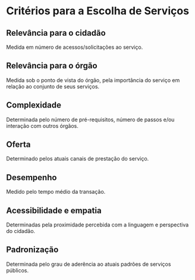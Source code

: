 Critérios para a Escolha de Serviços
====

Relevância para o cidadão
----
Medida em número de acessos/solicitações ao serviço.

Relevância para o órgão
----
Medida sob o ponto de vista do órgão, pela importância do serviço em relação ao conjunto de seus serviços.

Complexidade
----
Determinada pelo número de pré-requisitos, número de passos e/ou interação com outros órgãos.

Oferta
----
Determinado pelos atuais canais de prestação do serviço.

Desempenho
----
Medido pelo tempo médio da transação.

Acessibilidade e empatia
----
Determinadas pela proximidade percebida com a linguagem e perspectiva do cidadão.

Padronização
----
Determinada pelo grau de aderência ao atuais padrões de serviços públicos.
